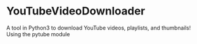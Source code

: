 # YouTubeVideoDownloader
A tool in Python3 to download YouTube videos, playlists, and thumbnails! Using the pytube module
